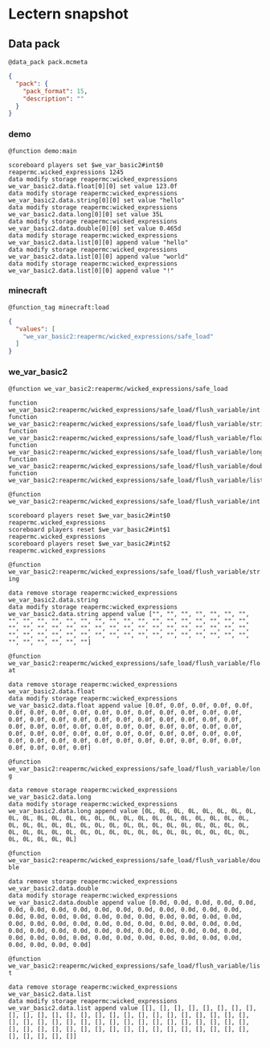# Lectern snapshot

## Data pack

`@data_pack pack.mcmeta`

```json
{
  "pack": {
    "pack_format": 15,
    "description": ""
  }
}
```

### demo

`@function demo:main`

```mcfunction
scoreboard players set $we_var_basic2#int$0 reapermc.wicked_expressions 1245
data modify storage reapermc:wicked_expressions we_var_basic2.data.float[0][0] set value 123.0f
data modify storage reapermc:wicked_expressions we_var_basic2.data.string[0][0] set value "hello"
data modify storage reapermc:wicked_expressions we_var_basic2.data.long[0][0] set value 35L
data modify storage reapermc:wicked_expressions we_var_basic2.data.double[0][0] set value 0.465d
data modify storage reapermc:wicked_expressions we_var_basic2.data.list[0][0] append value "hello"
data modify storage reapermc:wicked_expressions we_var_basic2.data.list[0][0] append value "world"
data modify storage reapermc:wicked_expressions we_var_basic2.data.list[0][0] append value "!"
```

### minecraft

`@function_tag minecraft:load`

```json
{
  "values": [
    "we_var_basic2:reapermc/wicked_expressions/safe_load"
  ]
}
```

### we_var_basic2

`@function we_var_basic2:reapermc/wicked_expressions/safe_load`

```mcfunction
function we_var_basic2:reapermc/wicked_expressions/safe_load/flush_variable/int
function we_var_basic2:reapermc/wicked_expressions/safe_load/flush_variable/string
function we_var_basic2:reapermc/wicked_expressions/safe_load/flush_variable/float
function we_var_basic2:reapermc/wicked_expressions/safe_load/flush_variable/long
function we_var_basic2:reapermc/wicked_expressions/safe_load/flush_variable/double
function we_var_basic2:reapermc/wicked_expressions/safe_load/flush_variable/list
```

`@function we_var_basic2:reapermc/wicked_expressions/safe_load/flush_variable/int`

```mcfunction
scoreboard players reset $we_var_basic2#int$0 reapermc.wicked_expressions
scoreboard players reset $we_var_basic2#int$1 reapermc.wicked_expressions
scoreboard players reset $we_var_basic2#int$2 reapermc.wicked_expressions
```

`@function we_var_basic2:reapermc/wicked_expressions/safe_load/flush_variable/string`

```mcfunction
data remove storage reapermc:wicked_expressions we_var_basic2.data.string
data modify storage reapermc:wicked_expressions we_var_basic2.data.string append value ["", "", "", "", "", "", "", "", "", "", "", "", "", "", "", "", "", "", "", "", "", "", "", "", "", "", "", "", "", "", "", "", "", "", "", "", "", "", "", "", "", "", "", "", "", "", "", "", "", "", "", "", "", "", "", "", "", "", "", "", "", "", "", ""]
```

`@function we_var_basic2:reapermc/wicked_expressions/safe_load/flush_variable/float`

```mcfunction
data remove storage reapermc:wicked_expressions we_var_basic2.data.float
data modify storage reapermc:wicked_expressions we_var_basic2.data.float append value [0.0f, 0.0f, 0.0f, 0.0f, 0.0f, 0.0f, 0.0f, 0.0f, 0.0f, 0.0f, 0.0f, 0.0f, 0.0f, 0.0f, 0.0f, 0.0f, 0.0f, 0.0f, 0.0f, 0.0f, 0.0f, 0.0f, 0.0f, 0.0f, 0.0f, 0.0f, 0.0f, 0.0f, 0.0f, 0.0f, 0.0f, 0.0f, 0.0f, 0.0f, 0.0f, 0.0f, 0.0f, 0.0f, 0.0f, 0.0f, 0.0f, 0.0f, 0.0f, 0.0f, 0.0f, 0.0f, 0.0f, 0.0f, 0.0f, 0.0f, 0.0f, 0.0f, 0.0f, 0.0f, 0.0f, 0.0f, 0.0f, 0.0f, 0.0f, 0.0f, 0.0f, 0.0f, 0.0f, 0.0f]
```

`@function we_var_basic2:reapermc/wicked_expressions/safe_load/flush_variable/long`

```mcfunction
data remove storage reapermc:wicked_expressions we_var_basic2.data.long
data modify storage reapermc:wicked_expressions we_var_basic2.data.long append value [0L, 0L, 0L, 0L, 0L, 0L, 0L, 0L, 0L, 0L, 0L, 0L, 0L, 0L, 0L, 0L, 0L, 0L, 0L, 0L, 0L, 0L, 0L, 0L, 0L, 0L, 0L, 0L, 0L, 0L, 0L, 0L, 0L, 0L, 0L, 0L, 0L, 0L, 0L, 0L, 0L, 0L, 0L, 0L, 0L, 0L, 0L, 0L, 0L, 0L, 0L, 0L, 0L, 0L, 0L, 0L, 0L, 0L, 0L, 0L, 0L, 0L, 0L, 0L]
```

`@function we_var_basic2:reapermc/wicked_expressions/safe_load/flush_variable/double`

```mcfunction
data remove storage reapermc:wicked_expressions we_var_basic2.data.double
data modify storage reapermc:wicked_expressions we_var_basic2.data.double append value [0.0d, 0.0d, 0.0d, 0.0d, 0.0d, 0.0d, 0.0d, 0.0d, 0.0d, 0.0d, 0.0d, 0.0d, 0.0d, 0.0d, 0.0d, 0.0d, 0.0d, 0.0d, 0.0d, 0.0d, 0.0d, 0.0d, 0.0d, 0.0d, 0.0d, 0.0d, 0.0d, 0.0d, 0.0d, 0.0d, 0.0d, 0.0d, 0.0d, 0.0d, 0.0d, 0.0d, 0.0d, 0.0d, 0.0d, 0.0d, 0.0d, 0.0d, 0.0d, 0.0d, 0.0d, 0.0d, 0.0d, 0.0d, 0.0d, 0.0d, 0.0d, 0.0d, 0.0d, 0.0d, 0.0d, 0.0d, 0.0d, 0.0d, 0.0d, 0.0d, 0.0d, 0.0d, 0.0d, 0.0d]
```

`@function we_var_basic2:reapermc/wicked_expressions/safe_load/flush_variable/list`

```mcfunction
data remove storage reapermc:wicked_expressions we_var_basic2.data.list
data modify storage reapermc:wicked_expressions we_var_basic2.data.list append value [[], [], [], [], [], [], [], [], [], [], [], [], [], [], [], [], [], [], [], [], [], [], [], [], [], [], [], [], [], [], [], [], [], [], [], [], [], [], [], [], [], [], [], [], [], [], [], [], [], [], [], [], [], [], [], [], [], [], [], [], [], [], [], []]
```
